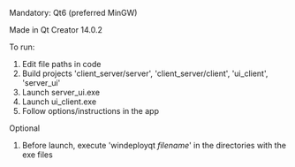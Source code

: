 Mandatory: Qt6 (preferred MinGW)

Made in Qt Creator 14.0.2

To run:

1. Edit file paths in code
2. Build projects 'client_server/server', 'client_server/client', 'ui_client', 'server_ui'
3. Launch server_ui.exe
4. Launch ui_client.exe
5. Follow options/instructions in the app

Optional

1. Before launch, execute 'windeployqt *filename*' in the directories with the exe files